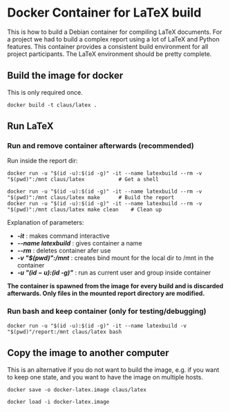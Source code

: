# Docker Container for LaTeX build

This is how to build a Debian container for compiling LaTeX documents. For a project we had
to build a complex report using a lot of LaTeX and Python features. This container provides a consistent
build environment for all project participants.
The LaTeX environment should be pretty complete.


## Build the image for docker

This is only required once.
```
docker build -t claus/latex .
```

## Run LaTeX


### Run and remove container afterwards (recommended)

Run inside the report dir:

```
docker run -u "$(id -u):$(id -g)" -it --name latexbuild --rm -v "$(pwd)":/mnt claus/latex			# Get a shell

docker run -u "$(id -u):$(id -g)" -it --name latexbuild --rm -v "$(pwd)":/mnt claus/latex make		# Build the report
docker run -u "$(id -u):$(id -g)" -it --name latexbuild --rm -v "$(pwd)":/mnt claus/latex make clean	# Clean up
```

Explanation of parameters:
* __*-it*__ : makes command interactive
* __*--name latexbuild*__ : gives container a name
* __*--rm*__ : deletes container afer use
* __*-v "$(pwd)":/mnt*__ : creates bind mount for the local dir to /mnt in the container
* __*-u "$(id -u):$(id -g)"*__ : run as current user and group inside container

__The container is spawned from the image for every build and is discarded afterwards. Only files in the
mounted report directory are modified.__

### Run bash and keep container (only for testing/debugging)

```
docker run -u "$(id -u):$(id -g)" -it --name latexbuild -v "$(pwd)"/report:/mnt claus/latex bash
```


## Copy the image to another computer

This is an alternative if you do not want to build the image, e.g. if you want to keep one state, and you want to
have the image on multiple hosts.

```
docker save -o docker-latex.image claus/latex

docker load -i docker-latex.image
```


